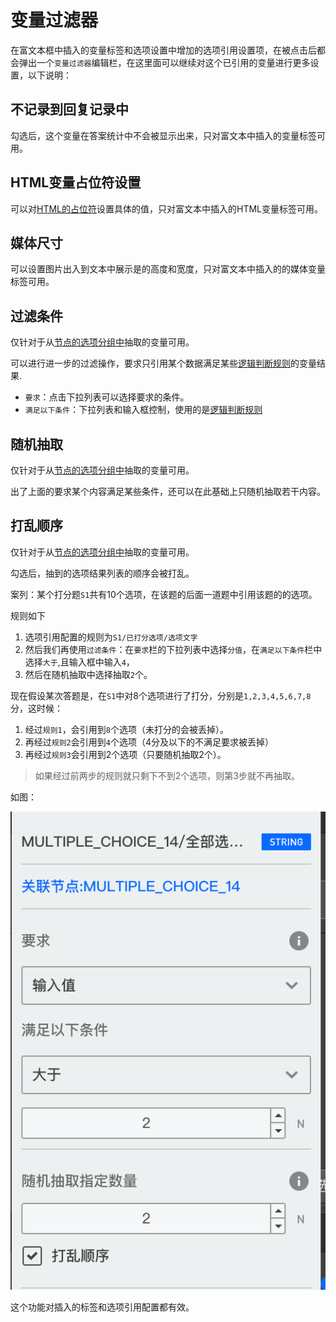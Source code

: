 # 变量过滤器

在富文本框中插入的变量标签和选项设置中增加的选项引用设置项，在被点击后都会弹出一个`变量过滤器`编辑栏，在这里面可以继续对这个已引用的变量进行更多设置，以下说明：

## 不记录到回复记录中
勾选后，这个变量在答案统计中不会被显示出来，只对富文本中插入的变量标签可用。

## HTML变量占位符设置
可以对[HTML的占位符](./html-type.md#HTML占位符)设置具体的值，只对富文本中插入的HTML变量标签可用。

## 媒体尺寸
可以设置图片出入到文本中展示是的高度和宽度，只对富文本中插入的的媒体变量标签可用。

## 过滤条件
仅针对于从[节点的选项分组中](./implicit.md#节点中抽取的常用变量组)抽取的变量可用。

可以进行进一步的过滤操作，要求只引用某个数据满足某些[逻辑判断规则](../logic/opr-rule.md)的变量结果.

+ `要求`：点击下拉列表可以选择要求的条件。
+ `满足以下条件`：下拉列表和输入框控制，使用的是[逻辑判断规则](../logic/opr-rule.md)

## 随机抽取
仅针对于从[节点的选项分组中](./implicit.md#节点中抽取的常用变量组)抽取的变量可用。

出了上面的要求某个内容满足某些条件，还可以在此基础上只随机抽取若干内容。

## 打乱顺序
仅针对于从[节点的选项分组中](./implicit.md#节点中抽取的常用变量组)抽取的变量可用。

勾选后，抽到的选项结果列表的顺序会被打乱。

案列：某个打分题`S1`共有10个选项，在该题的后面一道题中引用该题的的选项。

规则如下
1. 选项引用配置的规则为`S1/已打分选项/选项文字`
2. 然后我们再使用`过滤条件`：在`要求`栏的下拉列表中选择`分值`，在`满足以下条件`栏中选择`大于`,且输入框中输入`4`，
3. 然后在随机抽取中选择抽取`2`个。

现在假设某次答题是，在`S1`中对8个选项进行了打分，分别是`1,2,3,4,5,6,7,8`分，这时候：
1. 经过`规则1`，会引用到`8`个选项（未打分的会被丢掉）。
2. 再经过`规则2`会引用到`4`个选项（4分及以下的不满足要求被丢掉）
3. 再经过`规则3`会引用到2个选项（只要随机抽取2个）。
> 如果经过前两步的规则就只剩下不到2个选项，则第3步就不再抽取。


如图：

<img src='./images/var-filter.png'>

这个功能对插入的标签和选项引用配置都有效。
